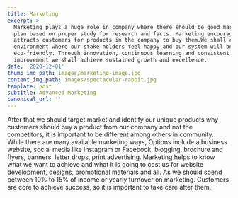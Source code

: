 ```yaml
---
title: Marketing
excerpt: >-
  Marketing plays a huge role in company where there should be good marketing
  plan based on proper study for research and facts. Marketing encourages or
  attracts customers for products in the company to buy them.We shall create an
  environment where our stake holders feel happy and our system will be
  eco-friendly. Through innovation, continuous learning and consistent
  improvement we shall achieve sustained growth and excellence.
date: '2020-12-01'
thumb_img_path: images/marketing-image.jpg
content_img_path: images/spectacular-rabbit.jpg
template: post
subtitle: Advanced Marketing
canonical_url: ''
---
```

After that we should target market and identify our unique products why customers should buy a product from our company and not the competitors, it is important to be different among others in community. While there are many available marketing ways, Options include a business website, social media like Instagram or Facebook, blogging, brochure and flyers, banners, letter drops, print advertising. 
Marketing helps to know what we want to achieve and what it is going to cost us for website development, designs, promotional materials and all. As we should spend between 10% to 15% of income or yearly turnover on marketing. Customers are core to achieve success, so it is important to take care after them.

